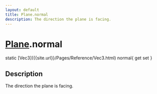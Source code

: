 ```yaml
---
layout: default
title: Plane.normal
description: The direction the plane is facing.
---
```

# [Plane]({{site.url}}/Pages/Reference/Plane.html).normal

<div class='signature' markdown='1'>
static [Vec3]({{site.url}}/Pages/Reference/Vec3.html) normal{ get set }
</div>

## Description
The direction the plane is facing.

